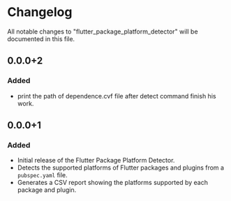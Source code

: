 # Changelog

All notable changes to "flutter_package_platform_detector" will be documented in this file.

## 0.0.0+2

### Added
- print the path of dependence.cvf file after detect command finish his work.

## 0.0.0+1

### Added

- Initial release of the Flutter Package Platform Detector.
- Detects the supported platforms of Flutter packages and plugins from a `pubspec.yaml` file.
- Generates a CSV report showing the platforms supported by each package and plugin.

